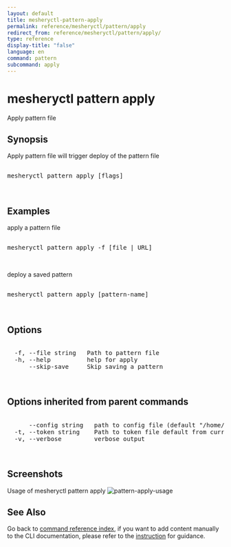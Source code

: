 ```yaml
---
layout: default
title: mesheryctl-pattern-apply
permalink: reference/mesheryctl/pattern/apply
redirect_from: reference/mesheryctl/pattern/apply/
type: reference
display-title: "false"
language: en
command: pattern
subcommand: apply
---
```


# mesheryctl pattern apply

Apply pattern file

## Synopsis

Apply pattern file will trigger deploy of the pattern file
<pre class='codeblock-pre'>
<div class='codeblock'>
mesheryctl pattern apply [flags]

</div>
</pre> 

## Examples

apply a pattern file
<pre class='codeblock-pre'>
<div class='codeblock'>
mesheryctl pattern apply -f [file | URL]

</div>
</pre> 

deploy a saved pattern
<pre class='codeblock-pre'>
<div class='codeblock'>
mesheryctl pattern apply [pattern-name]

</div>
</pre> 

## Options

<pre class='codeblock-pre'>
<div class='codeblock'>
  -f, --file string   Path to pattern file
  -h, --help          help for apply
      --skip-save     Skip saving a pattern

</div>
</pre>

## Options inherited from parent commands

<pre class='codeblock-pre'>
<div class='codeblock'>
      --config string   path to config file (default "/home/admin-pc/.meshery/config.yaml")
  -t, --token string    Path to token file default from current context
  -v, --verbose         verbose output

</div>
</pre>

## Screenshots

Usage of mesheryctl pattern apply
![pattern-apply-usage](/assets/img/mesheryctl/patternApply.png)

## See Also

Go back to [command reference index](/reference/mesheryctl/), if you want to add content manually to the CLI documentation, please refer to the [instruction](/project/contributing/contributing-cli#preserving-manually-added-documentation) for guidance.
